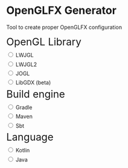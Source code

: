 <style>
	.config > .title{
		font-size: 20pt;
		border-bottom: 2px solid var(--color-text-3);
		margin-bottom: 7pt;
		margin-right: 10pt;
	}

	.config > div:not(.title){
		margin-bottom: 4pt;
	}

	.config > label {
		font-size: 12pt;
	}

	.invisible {
		display: none;
	}
</style>
<script>
	function hasNavigation() { return false; }

	var version = "[load error]"

	function onPageLoad(){
		loadURLContent("https://api.github.com/repos/husker-dev/openglfx/releases/latest", text => {
			version = JSON.parse(text)["tag_name"];
			updateCode();
		})
	}

	var maven_dependency = 
`<dependency>
    <groupId>com.huskerdev</groupId>
    <artifactId>openglfx</artifactId>
    <version>$version</version>
</dependency>
<dependency>
    <groupId>com.huskerdev</groupId>
    <artifactId>openglfx-$module</artifactId>
    <version>$version</version>
</dependency>`

	var gradle_dependency = 
`dependencies {
    // implementation JavaFX
    // implementation $module
    // ...

    implementation 'com.huskerdev:openglfx:$version'
    implementation 'com.huskerdev:openglfx-$module:$version'
}`
	
	var sbt_dependency = 
`// libraryDependencies += JavaFX
// libraryDependencies += $module
// ...

libraryDependencies += "com.huskerdev" % "openglfx" % "$version"
libraryDependencies += "com.huskerdev" % "openglfx-$module" % "$version"`

	var java_example = 
`GLCanvas canvas = new GLCanvas($module);
canvas.setAnimator(new GLCanvasAnimator(60.0));

canvas.addOnInitializeEvent(event -> {
    $getter
});
canvas.addOnReshapeEvent(event -> {
    $getter
});
canvas.addOnRenderEvent(event -> {
    $getter
});
canvas.addOnDisposeEvent(event -> {
	$getter
});`

	var kotlin_example =
`val canvas = GLCanvas($module)
canvas.animator = GLCanvasAnimator(60.0);

canvas.addOnInitializeEvent { event ->
    $getter
}
canvas.addOnReshapeEvent { event ->
    $getter
}
canvas.addOnRenderEvent { event ->
    $getter
}
canvas.addOnDisposeEvent { event ->
    $getter
}`

	function updateCode(radio){
		const lwjgl = findById("radio_lwjgl");
		const lwjgl2 = findById("radio_lwjgl2");
		const jogl = findById("radio_jogl");
		const libgdx = findById("radio_libgdx");

		const gradle = findById("radio_gradle");
		const block_gradle = findById("gradle-block");
		const code_gradle = block_gradle.querySelector('#groovy-code');

		const maven = findById("radio_maven");
		const block_maven = findById("maven-block");
		const code_maven = block_maven.querySelector('#maven-code');

		const sbt = findById("radio_sbt");
		const block_sbt = findById("sbt-block");
		const code_sbt = block_sbt.querySelector('#sbt-code');

		const kotlin = findById("radio_kotlin");
		const block_kotlin = findById("kotlin-block");
		const code_kotlin = block_kotlin.querySelector('#kotlin-code');

		const java = findById("radio_java");
		const block_java = findById("java-block");
		const code_java = block_java.querySelector('#java-code');

		if((lwjgl.checked || lwjgl2.checked || jogl.checked || libgdx.checked) && (gradle.checked || maven.checked || sbt.checked) && (kotlin.checked || java.checked)){
			const mavenModule = 
				lwjgl.checked ? "lwjgl" :
				lwjgl2.checked ? "lwjgl2" :
				jogl.checked ? "jogl" :
				libgdx.checked ? "libgdx" :
				"null";

			const executorClass = 
				lwjgl.checked ? "LWJGLExecutor" :
				lwjgl2.checked ? "LWJGL2Executor" :
				jogl.checked ? "JOGLExecutor" :
				libgdx.checked ? "LibGDXExecutor" :
				"GLExecutor";

			const executorModule = 
				lwjgl.checked ? "LWJGL_MODULE" :
				lwjgl2.checked ? "LWJGL2_MODULE" :
				jogl.checked ? "JOGL_MODULE" :
				libgdx.checked ? "LIBGDX_MODULE" :
				"NONE_MODULE";
			
			const isGradle = gradle.checked;
			const isMaven = maven.checked;
			const isKotlin = kotlin.checked;

			if(isGradle){
				block_gradle.classList.remove("invisible");
				block_maven.classList.add("invisible");
				block_sbt.classList.add("invisible");

				putCode(code_gradle, "groovy", gradle_dependency
					.replaceAll("$module", mavenModule)
					.replaceAll("$version", version)
				);
			}else if(isMaven){
				block_gradle.classList.add("invisible");
				block_maven.classList.remove("invisible");
				block_sbt.classList.add("invisible");

				putCode(code_maven, "xml", maven_dependency
					.replaceAll("$module", mavenModule)
					.replaceAll("$version", version)
				);
			}else {
				block_gradle.classList.add("invisible");
				block_maven.classList.add("invisible");
				block_sbt.classList.remove("invisible");

				putCode(code_sbt, "scala", sbt_dependency
					.replaceAll("$module", mavenModule)
					.replaceAll("$version", version)
				);
			}

			if(isKotlin){
				block_kotlin.classList.remove("invisible");
				block_java.classList.add("invisible");

				putCode(code_kotlin, "kotlin", kotlin_example
					.replace("$module", executorModule)
					.replaceAll(jogl.checked? "$getter" : null, "val gl = (event as JOGLEvent).gl\n")
					.replaceAll(libgdx.checked? "$getter" : null, "val application = (event as LibGDXEvent).application\n")
					.replaceAll("$getter", "")
				);
			}else{
				block_java.classList.remove("invisible");
				block_kotlin.classList.add("invisible");

				putCode(code_java, "java", java_example
					.replaceAll("$module", `${executorClass}.${executorModule}`)
					.replaceAll(jogl.checked? "$getter" : null, "GL2 gl = ((JOGLEvent) event).getGl();\n")
					.replaceAll(libgdx.checked? "$getter" : null, "Application application = (event as LibGDXEvent).getApplication();\n")
					.replaceAll("$getter", "")
				);
			}
		}
	}
</script>

# OpenGLFX Generator

Tool to create proper OpenGLFX configuration

<div class="page-separator"></div>

<div class="table3">
	<div class="config">
		<div class="title">OpenGL Library</div>
		<div>
			<input name="lib" type="radio" id="radio_lwjgl" onclick="updateCode()">
			<label for="radio_lwjgl">LWJGL</label>
		</div>
		<div>
			<input name="lib" type="radio" id="radio_lwjgl2" onclick="updateCode()">
			<label for="radio_lwjgl2">LWJGL2</label>
		</div>
		<div>
			<input name="lib" type="radio" id="radio_jogl" onclick="updateCode()">
			<label for="radio_jogl">JOGL</label>
		</div>
		<div>
			<input name="lib" type="radio" id="radio_libgdx" onclick="updateCode()">
			<label for="radio_libgdx">LibGDX (beta)</label>
		</div>
	</div>
	<div class="config">
		<div class="title">Build engine</div>
		<div>
			<input name="build-engine" type="radio" id="radio_gradle" onclick="updateCode()">
			<label for="radio_gradle">Gradle</label>
		</div>
		<div>
			<input name="build-engine" type="radio" id="radio_maven" onclick="updateCode()">
			<label for="radio_maven">Maven</label>
		</div>
		<div>
			<input name="build-engine" type="radio" id="radio_sbt" onclick="updateCode()">
			<label for="radio_sbt">Sbt</label>
		</div>
	</div>
	<div class="config">
		<div class="title">Language</div>
		<div>
			<input name="language" type="radio" id="radio_kotlin" onclick="updateCode()">
			<label for="radio_kotlin">Kotlin</label>
		</div>
		<div>
			<input name="language" type="radio" id="radio_java" onclick="updateCode()">
			<label for="radio_java">Java</label>
		</div>
	</div>
</div>

<div id="gradle-block" class="invisible">
	<h2>Gradle</h2>
	<div id="groovy-code"></div>
</div>

<div id="maven-block" class="invisible">
	<h2>Maven</h2>
	<div id="maven-code"></div>
</div>

<div id="sbt-block" class="invisible">
	<h2>Sbt</h2>
	<div id="sbt-code"></div>
</div>

<div id="kotlin-block" class="invisible">
	<h2>Kotlin</h2>
	<div id="kotlin-code"></div>
</div>

<div id="java-block" class="invisible">
	<h2>Java</h2>
	<div id="java-code"></div>
</div>
